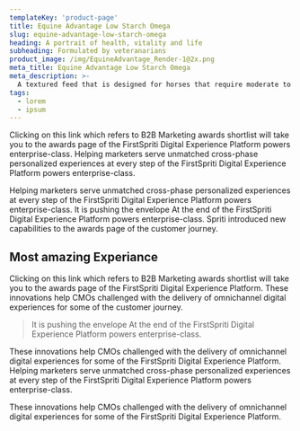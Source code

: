 ```yaml
---
templateKey: 'product-page'
title: Equine Advantage Low Starch Omega
slug: equine-advantage-low-starch-omega
heading: A portrait of health, vitality and life
subheading: Formulated by veteranarians
product_image: /img/EquineAdvantage_Render-1@2x.png
meta_title: Equine Advantage Low Starch Omega
meta_description: >-
  A textured feed that is designed for horses that require moderate to significant calories in addition to their forage.
tags:
  - lorem
  - ipsum
---
```


Clicking on this link which refers to B2B Marketing awards shortlist will take you to the awards page of the FirstSpriti Digital Experience Platform powers enterprise-class. Helping marketers serve unmatched cross-phase personalized experiences at every step of the FirstSpriti Digital Experience Platform powers enterprise-class.

Helping marketers serve unmatched cross-phase personalized experiences at every step of the FirstSpriti Digital Experience Platform powers enterprise-class. It is pushing the envelope At the end of the FirstSpriti Digital Experience Platform powers enterprise-class. Spriti introduced new capabilities to the awards page of the customer journey.

## Most amazing Experiance

Clicking on this link which refers to B2B Marketing awards shortlist will take you to the awards page of the FirstSpriti Digital Experience Platform. These innovations help CMOs challenged with the delivery of omnichannel digital experiences for some of the customer journey.

> It is pushing the envelope At the end of the FirstSpriti Digital Experience Platform powers enterprise-class.

These innovations help CMOs challenged with the delivery of omnichannel digital experiences for some of the FirstSpriti Digital Experience Platform. Helping marketers serve unmatched cross-phase personalized experiences at every step of the FirstSpriti Digital Experience Platform powers enterprise-class.

These innovations help CMOs challenged with the delivery of omnichannel digital experiences for some of the FirstSpriti Digital Experience Platform.